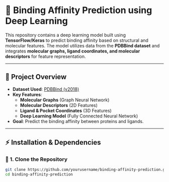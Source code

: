 # 🔬 Binding Affinity Prediction using Deep Learning  

This repository contains a deep learning model built using **TensorFlow/Keras** to predict binding affinity based on structural and molecular features. The model utilizes data from the **PDBBind dataset** and integrates **molecular graphs, ligand coordinates, and molecular descriptors** for feature representation.  

---

## 📂 **Project Overview**  
- **Dataset Used**: [PDBBind (v2018)](http://www.pdbbind.org.cn/)  
- **Key Features**:  
  - **Molecular Graphs** (Graph Neural Network)  
  - **Molecular Descriptors** (2D Features)  
  - **Ligand & Pocket Coordinates** (3D Features)  
  - **Deep Learning Model** (Fully Connected Neural Network)  
- **Goal**: Predict the binding affinity between proteins and ligands.  

---

## ⚡ **Installation & Dependencies**  

### 🔹 **1. Clone the Repository**  
```sh
git clone https://github.com/yourusername/binding-affinity-prediction.git
cd binding-affinity-prediction
